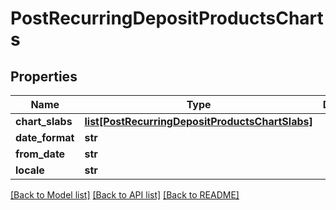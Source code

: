 # PostRecurringDepositProductsCharts

## Properties
Name | Type | Description | Notes
------------ | ------------- | ------------- | -------------
**chart_slabs** | [**list[PostRecurringDepositProductsChartSlabs]**](PostRecurringDepositProductsChartSlabs.md) |  | [optional] 
**date_format** | **str** |  | [optional] 
**from_date** | **str** |  | [optional] 
**locale** | **str** |  | [optional] 

[[Back to Model list]](../README.md#documentation-for-models) [[Back to API list]](../README.md#documentation-for-api-endpoints) [[Back to README]](../README.md)

